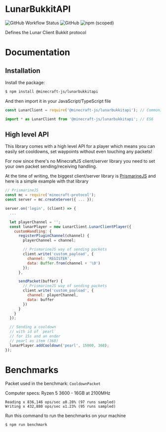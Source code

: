 # LunarBukkitAPI

![GitHub Workflow Status](https://img.shields.io/github/workflow/status/MinecraftJS/LunarBukkitAPI/Build?style=for-the-badge)
![GitHub](https://img.shields.io/github/license/MinecraftJS/LunarBukkitAPI?style=for-the-badge)
![npm (scoped)](https://img.shields.io/npm/v/@minecraft-js/lunarbukkitapi?style=for-the-badge)

Defines the Lunar Client Bukkit protocol

# Documentation

## Installation

Install the package:

```bash
$ npm install @minecraft-js/lunarbukkitapi
```

And then import it in your JavaScript/TypeScript file

```ts
const LunarClient = require('@minecraft-js/lunarbukkitapi'); // CommonJS

import * as LunarClient from '@minecraft-js/lunarbukkitapi'; // ES6
```

## High level API

This library comes with a high level API for a player which means you can easily set cooldowns, set waypoints without even touching any packets!

For now since there's no MinecraftJS client/server library you need to set your own
packet sending/receiving handling.

At the time of writing, the biggest client/server library is [PrismarineJS](https://github.com/PrismarineJS/node-minecraft-protocol)
and here is a simple example with that library

```js
// PrismarineJS
const mc = require('minecraft-protocol');
const server = mc.createServer({ ... });

server.on('login', (client) => {
  ...

  let playerChannel = '';
  const lunarPlayer = new LunarClient.LunarClientPlayer({
    customHandling: {
      registerPluginChannel(channel) {
        playerChannel = channel;

        // PrismarineJS way of sending packets
        client.write('custom_payload', {
          channel: 'REGISTER',
          data: Buffer.from(channel + '\0')
        });
      },

      sendPacket(buffer) {
        // PrismarineJS way of sending packets
        client.write('custom_payload', {
          channel: playerChannel,
          data: buffer
        })
      }
    }
  });

  // Sending a cooldown
  // with id of `pearl`
  // for 15s and an ender
  // pearl as item (368)
  lunarPlayer.addCooldown('pearl', 15000, 368);
});
```

# Benchmarks

Packet used in the benchmark: `CooldownPacket`

Computer specs: Ryzen 5 3600 - 16GB at 2100MHz

```
Reading x 836,146 ops/sec ±0.28% (97 runs sampled)
Writing x 432,880 ops/sec ±1.23% (95 runs sampled)
```

Run this command to run the benchmarks on your machine

```bash
$ npm run benchmark
```
